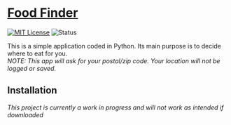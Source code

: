 # [Food Finder](https://github.com/KaizNG/FoodFinder)
[![MIT License](https://img.shields.io/github/license/KaizNG/FoodFinder)](https://github.com/KaizNG/FoodFinder/blob/main/LICENSE) ![Status](https://img.shields.io/badge/status-On%20Hiatus-orange.svg)


This is a simple application coded in Python. Its main purpose is to decide where to eat for you.\
*NOTE: This app will ask for your postal/zip code. Your location will not be logged or saved.*


## Installation
*This project is currently a work in progress and will not work as intended if downloaded*
